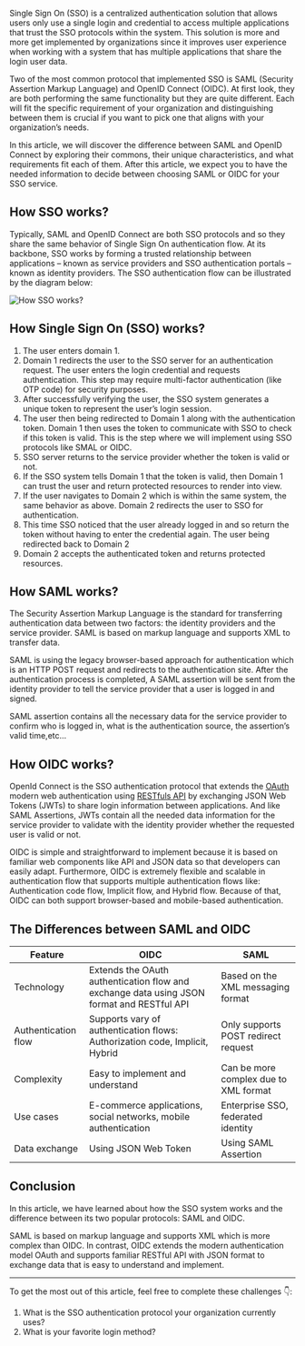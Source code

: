 
Single Sign On (SSO) is a centralized authentication solution that allows users only use a single login and credential to access multiple applications that trust the SSO protocols within the system. This solution is more and more get implemented by organizations since it improves user experience when working with a system that has multiple applications that share the login user data.

Two of the most common protocol that implemented SSO is SAML (Security Assertion Markup Language) and OpenID Connect (OIDC). At first look, they are both performing the same functionality but they are quite different. Each will fit the specific requirement of your organization and distinguishing between them is crucial if you want to pick one that aligns with your organization’s needs.

In this article, we will discover the difference between SAML and OpenID Connect by exploring their commons, their unique characteristics, and what requirements fit each of them. After this article, we expect you to have the needed information to decide between choosing SAML or OIDC for your SSO service.

## How SSO works?
Typically, SAML and OpenID Connect are both SSO protocols and so they share the same behavior of Single Sign On authentication flow. At its backbone, SSO works by forming a trusted relationship between applications – known as service providers and SSO authentication portals – known as identity providers. The SSO authentication flow can be illustrated by the diagram below:

![How SSO works?](https://dev-to-uploads.s3.amazonaws.com/uploads/articles/ngrlgetxk7egmyucn0cx.png)


## How Single Sign On (SSO) works?

1. The user enters domain 1.
2. Domain 1 redirects the user to the SSO server for an authentication request. The user enters the login credential and requests authentication. This step may require multi-factor authentication (like OTP code) for security purposes.
3. After successfully verifying the user, the SSO system generates a unique token to represent the user’s login session.
4. The user then being redirected to Domain 1 along with the authentication token. Domain 1 then uses the token to communicate with SSO to check if this token is valid. This is the step where we will implement using SSO protocols like SMAL or OIDC.
5. SSO server returns to the service provider whether the token is valid or not.
6. If the SSO system tells Domain 1 that the token is valid, then Domain 1 can trust the user and return protected resources to render into view.
7. If the user navigates to Domain 2 which is within the same system, the same behavior as above. Domain 2 redirects the user to SSO for authentication.
8. This time SSO noticed that the user already logged in and so return the token without having to enter the credential again. The user being redirected back to Domain 2
9. Domain 2 accepts the authenticated token and returns protected resources.

## How SAML works?
The Security Assertion Markup Language is the standard for transferring authentication data between two factors: the identity providers and the service provider. SAML is based on markup language and supports XML to transfer data.

SAML is using the legacy browser-based approach for authentication which is an HTTP POST request and redirects to the authentication site. After the authentication process is completed, A SAML assertion will be sent from the identity provider to tell the service provider that a user is logged in and signed.

SAML assertion contains all the necessary data for the service provider to confirm who is logged in, what is the authentication source, the assertion’s valid time,etc…

## How OIDC works?
OpenId Connect is the SSO authentication protocol that extends the [OAuth](https://dev.to/junedang/continue-with-google-how-oauth-system-work-4k3l) modern web authentication using [RESTfuls API](https://dev.to/junedang/a-fundamental-guide-for-designing-good-rest-api-1pg2) by exchanging JSON Web Tokens (JWTs) to share login information between applications. And like SAML Assertions, JWTs contain all the needed data information for the service provider to validate with the identity provider whether the requested user is valid or not.

OIDC is simple and straightforward to implement because it is based on familiar web components like API and JSON data so that developers can easily adapt. Furthermore, OIDC is extremely flexible and scalable in authentication flow that supports multiple authentication flows like: Authentication code flow, Implicit flow, and Hybrid flow. Because of that, OIDC can both support browser-based and mobile-based authentication.

## The Differences between SAML and OIDC
| Feature             | OIDC                                                                                      | SAML                                   |
|---------------------|-------------------------------------------------------------------------------------------|----------------------------------------|
| Technology          | Extends the OAuth authentication flow and exchange data using JSON format and RESTful API | Based on the XML messaging format      |
| Authentication flow | Supports vary of authentication flows: Authorization code, Implicit, Hybrid               | Only supports POST redirect request    |
| Complexity          | Easy to implement and understand                                                          | Can be more complex due to XML format  |
| Use cases           | E-commerce applications, social networks, mobile authentication                           | Enterprise SSO, federated identity     |
| Data exchange       | Using JSON Web Token                                                                      | Using SAML Assertion                   |

## Conclusion
In this article, we have learned about how the SSO system works and the difference between its two popular protocols: SAML and OIDC.

SAML is based on markup language and supports XML which is more complex than OIDC. In contrast, OIDC extends the modern authentication model OAuth and supports familiar RESTful API with JSON format to exchange data that is easy to understand and implement.

---
To get the most out of this article, feel free to complete these challenges 👇:

1. What is the SSO authentication protocol your organization currently uses?
2. What is your favorite login method?

